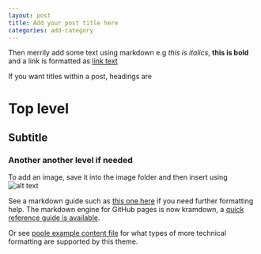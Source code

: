```yaml
---
layout: post
title: Add your post title here
categories: add-category
---
```


Then merrily add some text using markdown e.g *this is italics*, **this is bold** and a link is formatted as [link text](http://yourlinkhere.html)

If you want titles within a post, headings are

# Top level

## Subtitle

### Another another level if needed

To add an image, save it into the image folder and then insert using
![alt text](/images/yourimage.png)

See a markdown guide such as [this one here](https://daringfireball.net/projects/markdown/basics)
if you need further formatting help. The markdown engine for GitHub pages is
now kramdown, a [quick reference guide is available](http://kramdown.gettalong.org/quickref.html).

Or see [poole example content file](https://github.com/poole/poole/blob/master/_posts/2014-01-01-example-content.md)
for what types of more technical formatting are supported by this theme.

